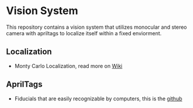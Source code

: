 # Vision System

This repository contains a vision system that utilizes monocular and stereo camera with apriltags to localize itself within a fixed enviorment. 

## Localization
- Monty Carlo Localization, read more on [Wiki](https://en.wikipedia.org/wiki/Monte_Carlo_localization)

## AprilTags  
- Fiducials that are easily recognizable by computers, this is the [github](https://github.com/AprilRobotics/apriltag)
